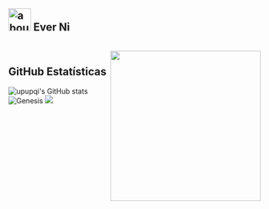 ## <img width="45" alt="about" src="https://raw.github.com/elizarov/elizarov/master/about.png"> Ever Ni
<br>
<img align="right" width="300" src="https://s2.loli.net/2022/01/17/esUDIrbXJ7h5tpL.gif" />
<!-- <img align="right" width="300" src="https://s2.loli.net/2022/01/17/ARfK5mGo6tV2uXz.gif" /> -->
<!-- <img align="left" width="300" src="https://s2.loli.net/2022/01/17/XyNROa3nhZEBp5u.gif" /> -->

## **GitHub Estatísticas**

![upupqi's GitHub stats](https://github-readme-stats.vercel.app/api?username=upupqi&theme=radical&show_icons=true) ![Genesis](https://github-readme-stats.vercel.app/api/top-langs/?username=upupqi&hide=html,javascript&layout=compact&theme=radical)
![](https://github-profile-summary-cards.vercel.app/api/cards/profile-details?username=upupqi&theme=monokai)

